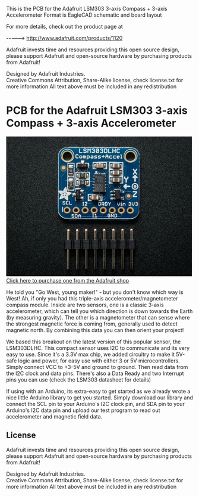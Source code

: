 This is the PCB for the Adafruit LSM303 3-axis Compass + 3-axis Accelerometer
Format is EagleCAD schematic and board layout

For more details, check out the product page at

-----> http://www.adafruit.com/products/1120

Adafruit invests time and resources providing this open source design, 
please support Adafruit and open-source hardware by purchasing 
products from Adafruit!

Designed by Adafruit Industries.  
Creative Commons Attribution, Share-Alike license, check license.txt for more information
All text above must be included in any redistribution

# PCB for the Adafruit LSM303 3-axis Compass + 3-axis Accelerometer

<a href="http://www.adafruit.com/products/1120"><img src="assets/image.jpg?raw=true" width="500px"><br/>Click here to purchase one from the Adafruit shop</a>

He told you "Go West, young maker!" - but you don't know which way is West! Ah, if only you had this triple-axis accelerometer/magnetometer compass module. Inside are two sensors, one is a classic 3-axis accelerometer, which can tell you which direction is down towards the Earth (by measuring gravity). The other is a magnetometer that can sense where the strongest magnetic force is coming from, generally used to detect magnetic north. By combining this data you can then orient your project!

We based this breakout on the latest version of this popular sensor, the LSM303DLHC. This compact sensor uses I2C to communicate and its very easy to use. Since it's a 3.3V max chip, we added circuitry to make it 5V-safe logic and power, for easy use with either 3 or 5V microcontrollers. Simply connect VCC to +3-5V and ground to ground. Then read data from the I2C clock and data pins. There's also a Data Ready and two Interrupt pins you can use (check the LSM303 datasheet for details)

If using with an Arduino, its extra-easy to get started as we already wrote a nice little Arduino library to get you started. Simply download our library and connect the SCL pin to your Arduino's I2C clock pin, and SDA pin to your Arduino's I2C data pin and upload our test program to read out accelerometer and magnetic field data.

## License

Adafruit invests time and resources providing this open source design, 
please support Adafruit and open-source hardware by purchasing 
products from Adafruit!

Designed by Adafruit Industries.  
Creative Commons Attribution, Share-Alike license, check license.txt for more information
All text above must be included in any redistribution
